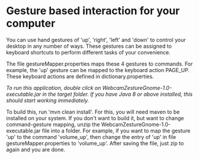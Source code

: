 # Gesture based interaction for your computer

You can use hand gestures of 'up', 'right', 'left' and 'down' to control your desktop in any number of ways. These gestures can be assigned to keyboard shortcuts to perform different tasks of your convenience. 

The file gestureMapper.properties maps these 4 gestures to commands. For example, the 'up' gesture can be mapped to the keyboard action PAGE_UP. These keyboard actions are defined in dictionary.properties.

*To run this application, double click on WebcamZestureGnome-1.0-executable.jar in the target folder. If you have Java 8 or above installed, this should start working immediately.* 

To build this, run 'mvn clean install'. For this, you will need maven to be installed on your system. If you don't want to build it, but want to change command-gesture mapping, unzip the WebcamZestureGnome-1.0-executable.jar file into a folder. For example, if you want to map the gesture 'up' to the command 'volume_up', then change the entry of 'up' in file gestureMapper.properties to 'volume_up'. After saving the file, just zip to again and you are done.

